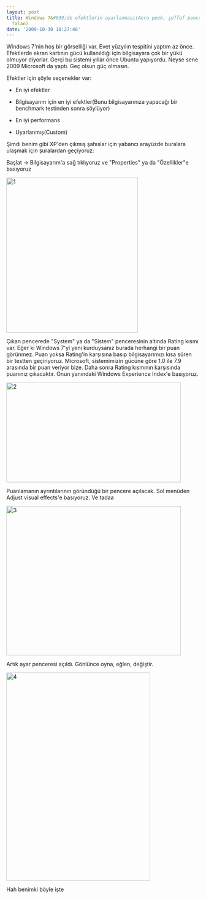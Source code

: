 ```yaml
---
layout: post
title: Windows 7&#039;de efektlerin ayarlanması(Aero peek, şeffaf pencere...vs resimli
  falan)
date: '2009-10-30 18:27:46'
---
```


Windows 7'nin hoş bir görselliği var. Evet yüzyılın tespitini yaptım az önce. Efektlerde ekran kartının gücü kullanıldığı için bilgisayara çok bir yükü olmuyor diyorlar. Gerçi bu sistemi yıllar önce Ubuntu yapıyordu. Neyse sene 2009 Microsoft da yaptı. Geç olsun güç olmasın.

Efektler için şöyle seçenekler var:

- En iyi efektler

- Bilgisayarım için en iyi efektler(Bunu bilgisayarınıza yapacağı bir benchmark testinden sonra söylüyor)

- En iyi performans

- Uyarlanmış(Custom)

Şimdi benim gibi XP'den çıkmış şahıslar için yabancı arayüzde buralara ulaşmak için şuralardan geçiyoruz:

Başlat -&gt; Bilgisayarım'a sağ tıklıyoruz ve "Properties" ya da "Özellikler"e basıyoruz

<img class="aligncenter size-full wp-image-657" title="1" src="http://devdala.files.wordpress.com/2009/10/14.png" alt="1" width="343" height="404" />

Çıkan pencerede "System" ya da "Sistem" penceresinin altında Rating kısmı var. Eğer ki Windows 7'yi yeni kurduysanız burada herhangi bir puan görünmez. Puan yoksa Rating'in karşısına basıp bilgisayarımızı kısa süren bir testten geçiriyoruz. Microsoft, sistemimizin gücüne göre 1.0 ile 7.9 arasında bir puan veriyor bize. Daha sonra Rating kısmının karşısında puanınız çıkacaktır. Onun yanındaki Windows Experience Index'e basıyoruz.

<img class="aligncenter size-full wp-image-658" title="2" src="http://devdala.files.wordpress.com/2009/10/22.png" alt="2" width="455" height="260" />

Puanlamanın ayrıntılarının göründüğü bir pencere açılacak. Sol menüden Adjust visual effects'e basıyoruz. Ve tadaa

<img class="aligncenter size-full wp-image-659" title="3" src="http://devdala.files.wordpress.com/2009/10/31.png" alt="3" width="455" height="389" />

Artık ayar penceresi açıldı. Gönlünce oyna, eğlen, değiştir.

<img class="aligncenter size-full wp-image-660" title="4" src="http://devdala.files.wordpress.com/2009/10/41.png" alt="4" width="375" height="542" />

Hah benimki böyle işte